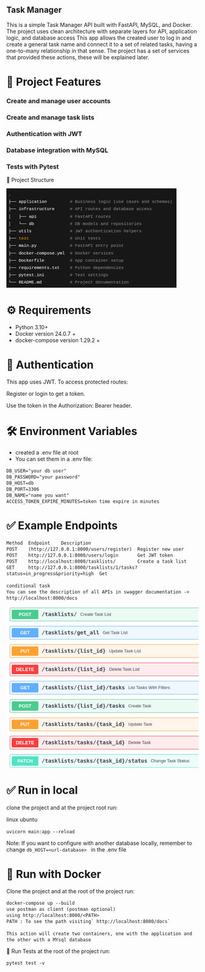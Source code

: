## Task Manager
This is a simple Task Manager API built with FastAPI, MySQL, and Docker.
The project uses clean architecture with separate layers for API, application logic, and database access
This app allows the created user to log in and create a general task name and connect it to a set of related tasks, having a one-to-many relationship in that sense.
The project has a set of services that provided these actions, these will be explained later.

# 🚀  Project Features

### Create and manage user accounts

### Create and manage task lists

### Authentication with JWT

### Database integration with MySQL

### Tests with Pytest

📁 Project Structure

![alt text](img/image.png)

# ⚙️ Requirements
* Python 3.10+
* Docker version 24.0.7 +
* docker-compose version 1.29.2 +


# 🔐 Authentication
This app uses JWT.
To access protected routes:

Register or login to get a token.

Use the token in the Authorization: Bearer <token> header.

# 🛠 Environment Variables

* created a .env file at root 
* You can set them in a .env file:
```
DB_USER="your db user"
DB_PASSWORD="your password"
DB_HOST=db
DB_PORT=3306
DB_NAME="name you want"
ACCESS_TOKEN_EXPIRE_MINUTES=token time expire in minutes
```

# ✅ Example Endpoints
```
Method	Endpoint	Description
POST	(http://127.0.0.1:8000/users/register)	Register new user
POST	http://127.0.0.1:8000/users/login   	Get JWT token
POST	http://localhost:8000/tasklists/    	Create a task list
GET	    http://127.0.0.1:8000/tasklists/1/tasks?status=in_progress&priority=high  Get
                                                                                 conditional task
You can see the description of all APIs in swagger documentation ->  http://localhost:8000/docs 
```
![alt text](img/image-2.png)

# ✅ Run in local
clone the project and at the project root run:

linux ubuntu

``` uvicorn main:app --reload ```

Note: If you want to configure with another database locally,
remember to change `db_HOST=<url-database> ` in the .env file

# 🐳 Run with Docker
Clone the project and at the root of the project run:
``` 
docker-compose up --build
use postman as client (postman optional)
using http://localhost:8000/<PATH>
PATH : To see the path visiting` http://localhost:8000/docs`

This action will create two containers, one with the application and the other with a MYsql database
```

🧪 Run Tests
  at the root of the project run:
```
pytest test -v 
```